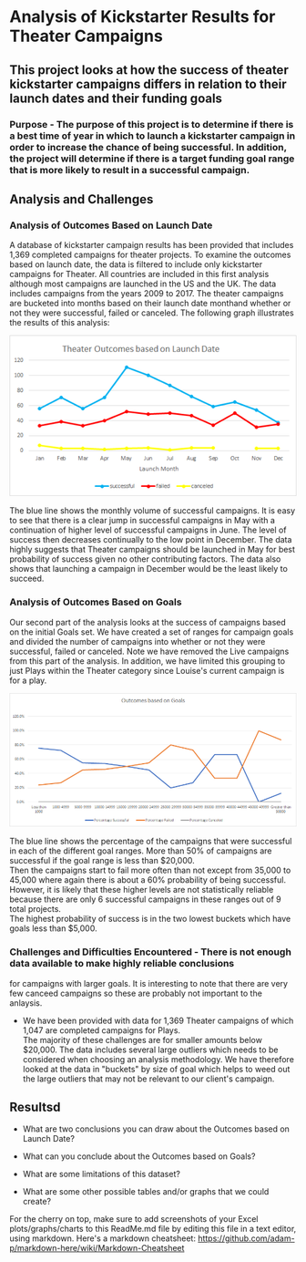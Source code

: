 # Analysis of Kickstarter Results for Theater Campaigns

## This project looks at how the success of theater kickstarter campaigns differs in relation to their launch dates and their funding goals

### Purpose - The purpose of this project is to determine if there is a best time of year in which to launch a kickstarter campaign in order to increase the chance of being successful.  In addition, the project will determine if there is a target funding goal range that is more likely to result in a successful campaign. 

## Analysis and Challenges 

### Analysis of Outcomes Based on Launch Date

A database of kickstarter campaign results has been provided that includes 1,369 completed campaigns for theater projects.  To examine the outcomes based on launch date, the data is filtered to include only kickstarter campaigns for Theater.  All countries are included in this first analysis although most campaigns are launched in the US and the UK.  The data includes campaigns from the years 2009 to 2017.  The theater campaigns are bucketed into months based on their launch date monthand whether or not they were successful, failed or canceled.  The following graph illustrates the results of this analysis:

![alt text](https://github.com/xactuary/kickstarter-analysis/blob/afaf8b9c7d2a360c568dd2ffb0ae7b7a91bba015/Resources/Theater_Outcomes_vs_Launch.png)

The blue line shows the monthly volume of successful campaigns.  It is easy to see that there is a clear jump in successful campaigns in May with a continuation of higher
level of successful campaigns in June.  The level of success then decreases continually to the low point in December. The data highly suggests that Theater campaigns should be launched in May for best probability of success given no other contributing factors.  The data also shows that launching a campaign in December would be the least likely to succeed. 

 
### Analysis of Outcomes Based on Goals

Our second part of the analysis looks at the success of campaigns based on the initial Goals set.  We have created a set of ranges for campaign
goals and divided the number of campaigns into whether or not they were successful, failed or canceled.  Note we have removed the Live 
campaigns from this part of the analysis.  In addition, we have limited this grouping to just Plays within the Theater category since Louise's current campaign
is for a play.  

![alt text](https://github.com/xactuary/kickstarter-analysis/blob/afaf8b9c7d2a360c568dd2ffb0ae7b7a91bba015/Resources/Outcomes_vs_Goals.png)

The blue line shows the percentage of the campaigns that were successful in each of the different goal ranges.  More than 50% of campaigns are successful if the goal range is less than $20,000.  
Then the campaigns start to fail more often than not except from 35,000 to 45,000 where again there is about a 60% probability of being successful.  
However, it is likely that these higher levels are not statistically reliable because there are only 6 successful campaigns in these ranges out of 9 total projects.  
  The highest probability of success is in the two lowest buckets which have goals less than $5,000.  

### Challenges and Difficulties Encountered - There is not enough data available to make highly reliable conclusions 
for campaigns with larger goals.  It is interesting to note that there are very few canceed campaigns so these are 
probably not important to the anlaysis.  

- We have been provided with data for 1,369 Theater campaigns of which 1,047 are completed campaigns for Plays.  
The majority of these challenges are for smaller amounts below $20,000.  The data includes several large outliers which needs 
to be considered when choosing an analysis methodology.  We have therefore looked at the data in "buckets" by size of
goal which helps to weed out the large outliers that may not be relevant to our client's campaign. 



## Resultsd

- What are two conclusions you can draw about the Outcomes based on Launch Date?

- What can you conclude about the Outcomes based on Goals?

- What are some limitations of this dataset?

- What are some other possible tables and/or graphs that we could create?

For the cherry on top, make sure to add screenshots of your Excel plots/graphs/charts to this ReadMe.md file by editing this file in a text editor, using markdown. Here's a markdown cheatsheet:
https://github.com/adam-p/markdown-here/wiki/Markdown-Cheatsheet
